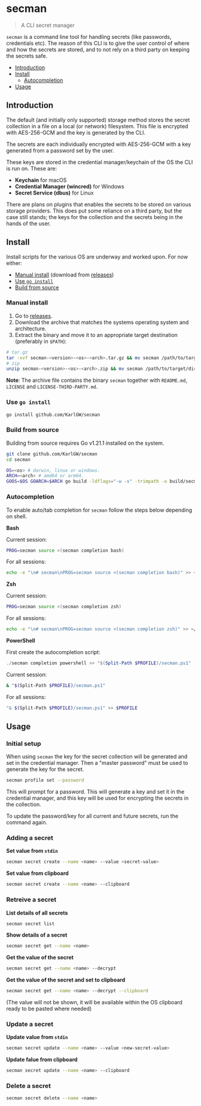 # secman

> A CLI secret manager

`secman` is a command line tool for handling secrets (like passwords, credentials etc). The reason of this CLI
is to give the user control of where and how the secrets are stored, and to not rely on a third party on keeping
the secrets safe.

* [Introduction](#introduction)
* [Install](#install)
  * [Autocompletion](#autocompletion)
* [Usage](#usage)


## Introduction

The default (and initially only supported) storage method stores the secret collection in a file on a local (or network) filesystem.
This file is encrypted with AES-256-GCM and the key is generated by the CLI.

The secrets are each individually encrypted with AES-256-GCM with a key generated from a password set by the user.

These keys are stored in the credential manager/keychain of the OS the CLI is run on. These are:

* **Keychain** for macOS
* **Credential Manager (wincred)** for Windows
* **Secret Service (dbus)** for Linux

There are plans on plugins that enables the secrets to be stored on various storage providers. This does put
some reliance on a third party, but the case still stands; the keys for the collection and the secrets being
in the hands of the user.

## Install

Install scripts for the various OS are underway and worked upon. For now either:

* [Manual install](#manual-install) (download from [releases](https://github.com/KarlGW/secman/releases))
* [Use `go install`](#use-go-install)
* [Build from source](#build-from-source)

### Manual install

1. Go to [releases](https://github.com/KarlGW/secman/releases).
2. Download the archive that matches the systems operating system and architecture.
3. Extract the binary and move it to an appropriate target destination (preferably in `$PATH`):
```sh
# tar.gz
tar -xvf secman-<version>-<os>-<arch>.tar.gz && mv secman /path/to/target/directory
# zip
unzip secman-<version>-<os>-<arch>.zip && mv secman /path/to/target/directory
```

**Note**: The archive file contains the binary `secman` together with `README.md`, `LICENSE` and `LICENSE-THIRD-PARTY.md`.

### Use `go install`

```sh
go install github.com/KarlGW/secman
```

### Build from source

Building from source requires Go v1.21.1 installed on the system.

```sh
git clone github.com/KarlGW/secman
cd secman

OS=<os> # darwin, linux or windows.
ARCH=<arch> # amd64 or arm64.
GOOS=$OS GOARCH=$ARCH go build -ldflags="-w -s" -trimpath -o build/secman cmd/secman/main.go
```

### Autocompletion

To enable auto/tab completion for `secman` follow the steps below depending on shell.

**Bash**

Current session:

```sh
PROG=secman source <(secman completion bash)
```

For all sessions:

```sh
echo -e "\n# secman\nPROG=secman source <(secman completion bash)" >> ~/.bashrc
```

**Zsh**

Current session:

```sh
PROG=secman source <(secman completion zsh)
```

For all sessions:

```sh
echo -e "\n# secman\nPROG=secman source <(secman completion zsh)" >> ~/.zshrc
```

**PowerShell**

First create the autocompletion script:

```powershell
./secman completion powershell >> "$(Split-Path $PROFILE)/secman.ps1"
```

Current session:

```sh
& "$(Split-Path $PROFILE)/secman.ps1"
```

For all sessions:

```sh
"& $(Split-Path $PROFILE)/secman.ps1" >> $PROFILE
```

## Usage

### Initial setup

When using `secman` the key for the secret collection will be generated and set in the credential manager. Then
a "master password" must be used to generate the key for the secret.

```sh
secman profile set --password
```

This will prompt for a password. This will generate a key and set it in the credential manager, and this key will
be used for encrypting the secrets in the collection.

To update the password/key for all current and future secrets, run the command again.

### Adding a secret

**Set value from `stdin`**

```sh
secman secret create --name <name> --value <secret-value>
```

**Set value from clipboard**

```sh
secman secret create --name <name> --clipboard
```

### Retreive a secret

**List details of all secrets**

```sh
secman secret list
```

**Show details of a secret**

```sh
secman secret get --name <name>
```

**Get the value of the secret**

```sh
secman secret get --name <name> --decrypt
```

**Get the value of the secret and set to clipboard**

```sh
secman secret get --name <name> --decrypt --clipboard
```
(The value will not be shown, it will be available within the OS clipboard ready to be pasted where needed)

### Update a secret

**Update value from `stdin`**

```sh
secman secret update --name <name> --value <new-secret-value>
```

**Update falue from clipboard**

```sh
secman secret update --name <name> --clipboard
```

### Delete a secret

```sh
secman secret delete --name <name>
```
